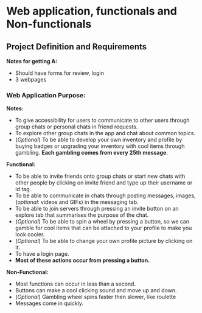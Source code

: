 # Web application, functionals and Non-functionals

## **Project Definition and Requirements**

**Notes for getting A:**
- Should have forms for review, login
- 3 webpages

### **Web Application Purpose:**
**Notes:**
- To give accessibility for users to communicate to other users through group chats or personal chats in friend requests.
- To explore other group chats in the app and chat about common topics.
- (*Optional*) To be able to develop your own inventory and profile by buying badges or upgrading your inventory with cool items through gambling. **Each gambling comes from every 25th message**.

**Functional:**
- To be able to invite friends onto group chats or start new chats with other people by clicking on invite friend and type up their username or id tag.
- To be able to communicate in chats through posting messages, images, (*optional*: videos and GIFs) in the messaging tab.
- To be able to join servers through pressing an invite button on an explore tab that summarises the purpose of the chat.
- (*Optional*) To be able to spin a wheel by pressing a button, so we can gamble for cool items that can be attached to your profile to make you look cooler.
- (*Optional*) To be able to change your own profile picture by clicking on it.
- To have a login page.
- **Most of these actions occur from pressing a button.**

**Non-Functional:**
- Most functions can occur in less than a second.
- Buttons can make a cool clicking sound and move up and down.
- (*Optional*) Gambling wheel spins faster then slower, like roulette
- Messages come in quickly. 
